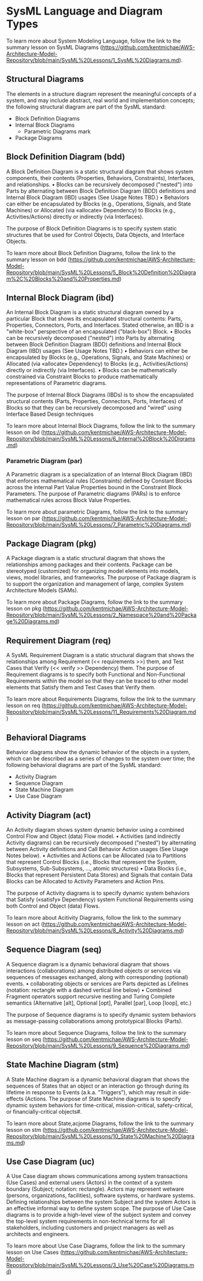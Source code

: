 # SysML Language and Diagram Types

To learn more about System Modeling Language, follow the link to the summary lesson on SysML Diagrams (https://github.com/kentmichae/AWS-Architecture-Model-Repository/blob/main/SysML%20Lessons/1_SysML%20Diagrams.md).

## Structural Diagrams

The elements in a structure diagram represent the meaningful concepts of a system, and may include abstract, real world and implementation concepts; the following structural diagram are part of the SysML standard:

- Block Definition Diagrams 
- Internal Block Diagrams 
    - Parametric Diagrams mark
- Package Diagrams 

## Block Definition Diagram (bdd)

A Block Definition Diagram is a static structural diagram that shows system components, their contents (Properties, Behaviors, Constraints), Interfaces, and relationships.
• Blocks can be recursively decomposed ("nested") into Parts by alternating between Block Definition Diagram (BDD) definitions and Internal Block Diagram (IBD) usages (See Usage Notes TBD.)
• Behaviors can either be encapsulated by Blocks (e.g., Operations, Signals, and State Machines) or Allocated (via «allocate» Dependency) to Blocks (e.g., Activities/Actions) directly or indirectly (via Interfaces).

The purpose of Block Definition Diagrams is to specify system static structures that be used for Control Objects, Data Objects, and Interface Objects.

To learn more about Block Definition Diagrams, follow the link to the summary lesson on bdd
(https://github.com/kentmichae/AWS-Architecture-Model-Repository/blob/main/SysML%20Lessons/5_Block%20Definition%20Diagram%2C%20Blocks%20and%20Properties.md)

## Internal Block Diagram (ibd)

An Internal Block Diagram is a static structural diagram owned by a particular Block that shows its encapsulated structural contents: Parts, Properties, Connectors, Ports, and Interfaces. Stated otherwise, an IBD is a "white-box" perspective of an encapsulated ("black-box") Block.
• Blocks can be recursively decomposed ("nested") into Parts by alternating between Block Definition Diagram (BDD) definitions and Internal Block Diagram (IBD) usages (See Usage Notes TBD.)
• Behaviors can either be encapsulated by Blocks (e.g., Operations, Signals, and State Machines) or Allocated (via «allocate» Dependency) to Blocks (e.g., Activities/Actions) directly or indirectly (via Interfaces).
• Blocks can be mathematically constrained via Constraint Blocks to produce mathematically representations of Parametric diagrams.

The purpose of Internal Block Diagrams (IBDs) is to show the encapsulated structural contents (Parts, Properties, Connectors, Ports, Interfaces) of Blocks so that they can be recursively decomposed and "wired" using Interface Based Design techniques

To learn more about Internal Block Diagrams, follow the link to the summary lesson on ibd
(https://github.com/kentmichae/AWS-Architecture-Model-Repository/blob/main/SysML%20Lessons/6_Internal%20Block%20Digrams.md)

### Parametric Diagram (par)

A Parametric diagram is a specialization of an Internal Block Diagram (IBD) that enforces mathematical rules (Constraints) defined by Constant Blocks across the internal Part Value Properties bound in the Constraint Block Parameters.
The purpose of Parametric diagrams (PARs) is to enforce mathematical rules across Block Value Properties.

To learn more about parametric Diagrams, follow the link to the summary lesson on par
(https://github.com/kentmichae/AWS-Architecture-Model-Repository/blob/main/SysML%20Lessons/7_Parametric%20Diagrams.md)

## Package Diagram (pkg)

A Package diagram is a static structural diagram that shows the relationships among packages and their contents. Package can be stereotyped (customized) for organizing model elements into models, views, model libraries, and frameworks.
The purpose of Package diagram is to support the organization and management of large, complex System Architecture Models (SAMs).

To learn more about Package Diagrams, follow the link to the summary lesson on pkg
(https://github.com/kentmichae/AWS-Architecture-Model-Repository/blob/main/SysML%20Lessons/2_Namespace%20and%20Package%20Diagrams.md)

## Requirement Diagram (req)

A SysML Requirement Diagram is a static structural diagram that shows the relationships among Requirement (<< requirements >>) them, and Test Cases that Verify (<< verify >> Dependency) them. The purpose of Requirement diagrams is to specify both Functional and Non-Functional Requirements within the model so that they can be traced to other model elements that Satisfy them and Test Cases that Verify them.

To learn more about Requirements Diagrams, follow the link to the summary lesson on req
(https://github.com/kentmichae/AWS-Architecture-Model-Repository/blob/main/SysML%20Lessons/11_Requirements%20Diagram.md)

## Behavioral Diagrams

Behavior diagrams show the dynamic behavior of the objects in a system, which can be described as a series of changes to the system over time; the following behavioral diagrams are part of the SysML standard:

- Activity Diagram 
- Sequence Diagram 
- State Machine Diagram 
- Use Case Diagram 

## Activity Diagram (act)

An Activity diagram shows system dynamic behavior using a combined Control Flow and Object (data) Flow model.
• Activities (and indirectly Activity diagrams) can be recursively decomposed ("nested") by alternating between Activity definitions and Call Behavior Action usages (See Usage Notes below).
• Activities and Actions can be Allocated (via to Partitions that represent Control Blocks (i.e., Blocks that represent the System, Subsystems, Sub-Subsystems, ..., atomic structures)
• Data Blocks (i.e., Blocks that represent Persistent Data Stores) and Signals that contain Data Blocks can be Allocated to Activity Parameters and Action Pins.

The purpose of Activity diagrams is to specify dynamic system behaviors that Satisfy («satisfy» Dependency) system Functional Requirements using both Control and Object (data) Flows.

To learn more about Acitivity Diagrams, follow the link to the summary lesson on act
(https://github.com/kentmichae/AWS-Architecture-Model-Repository/blob/main/SysML%20Lessons/8_Activity%20Diagrams.md)

## Sequence Diagram (seq)

 A Sequence diagram is a dynamic behavioral diagram that shows interactions (collaborations) among distributed objects or services via sequences of messages exchanged, along with corresponding (optional) events.
• collaborating objects or services are Parts depicted as Lifelines (notation: rectangle with a dashed vertical line below)
• Combined Fragment operators support recursive nesting and Turing Complete semantics (Alternative [alt], Optional [opt], Parallel [par], Loop [loop], etc.)

The purpose of Sequence diagrams is to specify dynamic system behaviors as message-passing collaborations among prototypical Blocks (Parts).

To learn more about Sequence Diagrams, follow the link to the summary lesson on seq
(https://github.com/kentmichae/AWS-Architecture-Model-Repository/blob/main/SysML%20Lessons/9_Sequence%20Diagrams.md)

## State Machine Diagram (stm)

 A State Machine diagram is a dynamic behavioral diagram that shows the sequences of States that an object or an interaction go through during its lifetime in response to Events (a.k.a. "Triggers"), which may result in side-effects (Actions.
The purpose of State Machine diagrams is to specify dynamic system behaviors for time-critical, mission-critical, safety-critical, or financially-critical objects#.

To learn more about State,acjome Diagrams, follow the link to the summary lesson on stm
(https://github.com/kentmichae/AWS-Architecture-Model-Repository/blob/main/SysML%20Lessons/10_State%20Machine%20Diagrams.md)

## Use Case Diagram (uc)

 A Use Case diagram shows communications among system transactions (Use Cases) and external users (Actors) in the context of a system boundary (Subject; notation: rectangle). Actors may represent wetware (persons, organizations, facilities), software systems, or hardware systems. Defining relationships between the system Subject and the system Actors is an effective informal way to define system scope.
The purpose of Use Case diagrams is to provide a high-level view of the subject system and convey the top-level system requirements in non-technical terms for all stakeholders, including customers and project managers as well as architects and engineers.

To learn more about Use Case Diagrams, follow the link to the summary lesson on Use Cases
(https://github.com/kentmichae/AWS-Architecture-Model-Repository/blob/main/SysML%20Lessons/3_Use%20Case%20Diagrams.md)
